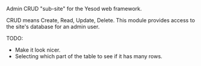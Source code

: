 Admin CRUD "sub-site" for the Yesod web framework.

CRUD means Create, Read, Update, Delete. This module provides access to the site's database for an admin user.

TODO:

* Make it look nicer.
* Selecting which part of the table to see if it has many rows. 
